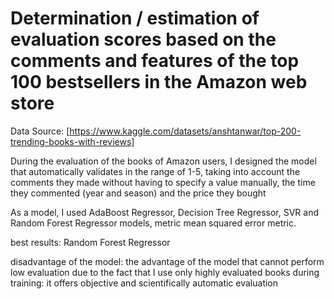 # Determination / estimation of evaluation scores based on the comments and features of the top 100 bestsellers in the Amazon web store
Data Source: [https://www.kaggle.com/datasets/anshtanwar/top-200-trending-books-with-reviews]

During the evaluation of the books of Amazon users, I designed the model that automatically validates in the range of 1-5, taking into account the comments they made without having to specify a value manually, the time they commented (year and season) and the price they bought

As a model, I used AdaBoost Regressor, Decision Tree Regressor, SVR and Random Forest Regressor models, metric mean squared error metric.

best results: Random Forest Regressor

disadvantage of the model: the advantage of the model that cannot perform low evaluation due to the fact that I use only highly evaluated books during training: it offers objective and scientifically automatic evaluation


